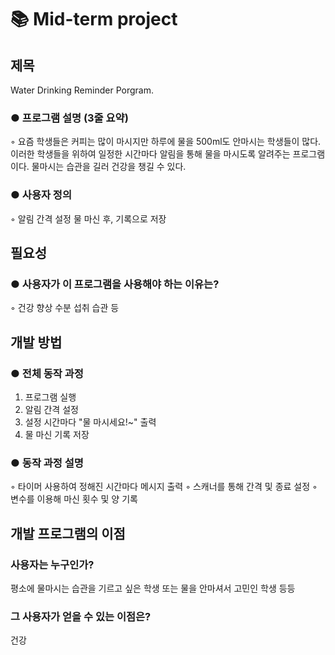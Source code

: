 # 📚 Mid-term project


## 제목
Water Drinking Reminder Porgram.
### ● 프로그램 설명 (3줄 요약)
◦ 요즘 학생들은 커피는 많이 마시지만 하루에 물을 500ml도 안마시는 학생들이 많다.
이러한 학생들을 위하여 일정한 시간마다 알림을 통해 물을 마시도록 알려주는 프로그램이다.
물마시는 습관을 길러 건강을 챙길 수 있다.
### ● 사용자 정의
◦ 알림 간격 설정 물 마신 후, 기록으로 저장


## 필요성
### ● 사용자가 이 프로그램을 사용해야 하는 이유는?
◦ 건강 향상 수분 섭취 습관 등


## 개발 방법
### ● 전체 동작 과정
1. 프로그램 실행
2. 알림 간격 설정
3. 설정 시간마다 "물 마시세요!~" 출력
4. 물 마신 기록 저장
### ● 동작 과정 설명
◦ 타이머 사용하여 정해진 시간마다 메시지 출력
◦ 스캐너를 통해 간격 및 종료 설정
◦ 변수를 이용해 마신 횟수 및 양 기록

## 개발 프로그램의 이점
### 사용자는 누구인가?
평소에 물마시는 습관을 기르고 싶은 학생 또는 물을 안마셔서 고민인 학생 등등
### 그 사용자가 얻을 수 있는 이점은?
건강

